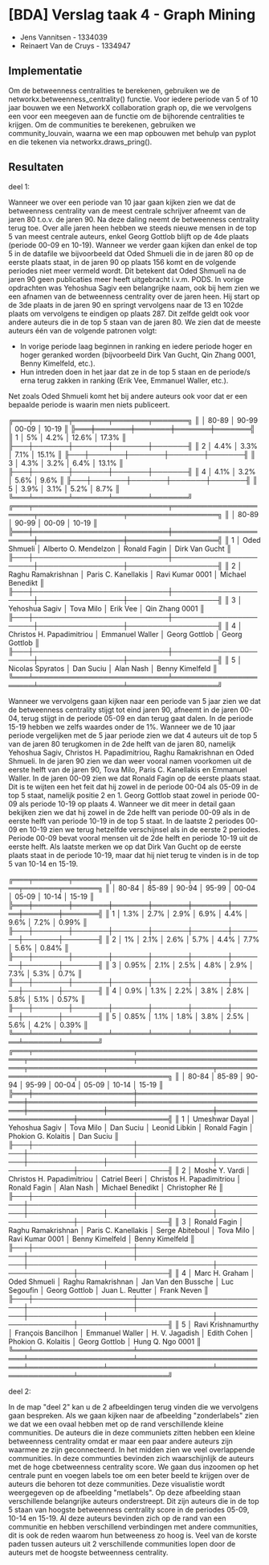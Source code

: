 # [BDA] Verslag taak 4 - Graph Mining

- Jens Vannitsen - 1334039
- Reinaert Van de Cruys - 1334947


## Implementatie

Om de betweenness centralities te berekenen, gebruiken we de networkx.betweenness_centrality() functie. Voor iedere periode van 5 of 10 jaar bouwen we een NetworkX collaboration graph op, die we vervolgens een voor een meegeven aan de functie om de bijhorende centralities te krijgen. Om de communities te berekenen, gebruiken we community_louvain, waarna we een map opbouwen met behulp van pyplot en die tekenen via networkx.draws_pring().


## Resultaten

deel 1:

Wanneer we over een periode van 10 jaar gaan kijken zien we dat de betweenness centrality van de meest centrale schrijver afneemt van de jaren 80 t.o.v. de jaren 90.
Na deze daling neemt de betweenness centrality terug toe. Over alle jaren heen hebben we steeds nieuwe mensen in de top 5 van meest centrale auteurs, enkel Georg Gottlob 
blijft op de 4de plaats (periode 00-09 en 10-19). Wanneer we verder gaan kijken dan enkel de top 5 in de datafile we bijvoorbeeld dat Oded Shmueli die in de jaren 80 op 
de eerste plaats staat, in de jaren 90 op plaats 156 komt en de volgende periodes niet meer vermeld wordt. Dit betekent dat Oded Shmueli na de jaren 90 geen publicaties 
meer heeft uitgebracht i.v.m. PODS. In vorige opdrachten was Yehoshua Sagiv een belangrijke naam, ook bij hem zien we een 
afnamen van de betweenness centrality over de jaren heen. Hij start op de 3de plaats in de jaren 90 en springt vervolgens naar de 13 en 102de plaats om vervolgens te eindigen op
plaats 287. Dit zelfde geldt ook voor andere auteurs die in de top 5 staan van de jaren 80. We zien dat de meeste auteurs één van de volgende patronen volgt:
- In vorige periode laag beginnen in ranking en iedere periode hoger en hoger geranked worden (bijvoorbeeld Dirk Van Gucht, Qin Zhang 0001, Benny Kimelfeld, etc.).
- Hun intreden doen in het jaar dat ze in de top 5 staan en de periode/s erna terug zakken in ranking (Erik Vee, Emmanuel Waller, etc.).

Net zoals Oded Shmueli komt het bij andere auteurs ook voor dat er een bepaalde periode is waarin men niets publiceert.

╔═══╤═══════╤═══════╤═══════╤═══════╗ 
║   │ 80-89 │ 90-99 │ 00-09 │ 10-19 ║
╠═══╪═══════╪═══════╪═══════╪═══════╣
║ 1 │ 5%    │ 4.2%  │ 12.6% │ 17.3% ║
╟───┼───────┼───────┼───────┼───────╢
║ 2 │ 4.4%  │ 3.3%  │ 7.1%  │ 15.1% ║
╟───┼───────┼───────┼───────┼───────╢
║ 3 │ 4.3%  │ 3.2%  │ 6.4%  │ 13.1% ║
╟───┼───────┼───────┼───────┼───────╢
║ 4 │ 4.1%  │ 3.2%  │ 5.6%  │ 9.6%  ║
╟───┼───────┼───────┼───────┼───────╢
║ 5 │ 3.9%  │ 3.1%  │ 5.2%  │ 8.7%  ║
╚═══╧═══════╧═══════╧═══════╧═══════╝
╔═══╤═══════════════════════════╤══════════════════════╤═════════════════╤══════════════════╗
║   │ 80-89                     │ 90-99                │ 00-09           │ 10-19            ║
╠═══╪═══════════════════════════╪══════════════════════╪═════════════════╪══════════════════╣
║ 1 │ Oded Shmueli              │ Alberto O. Mendelzon │ Ronald Fagin    │ Dirk Van Gucht   ║
╟───┼───────────────────────────┼──────────────────────┼─────────────────┼──────────────────╢
║ 2 │ Raghu Ramakrishnan        │ Paris C. Kanellakis  │ Ravi Kumar 0001 │ Michael Benedikt ║
╟───┼───────────────────────────┼──────────────────────┼─────────────────┼──────────────────╢
║ 3 │ Yehoshua Sagiv            │ Tova Milo            │ Erik Vee        │ Qin Zhang 0001   ║
╟───┼───────────────────────────┼──────────────────────┼─────────────────┼──────────────────╢
║ 4 │ Christos H. Papadimitriou │ Emmanuel Waller      │ Georg Gottlob   │ Georg Gottlob    ║
╟───┼───────────────────────────┼──────────────────────┼─────────────────┼──────────────────╢
║ 5 │ Nicolas Spyratos          │ Dan Suciu            │ Alan Nash       │ Benny Kimelfeld  ║
╚═══╧═══════════════════════════╧══════════════════════╧═════════════════╧══════════════════╝

Wanneer we vervolgens gaan kijken naar een periode van 5 jaar zien we dat de betweenness centrality stijgt tot eind jaren 90, afneemt in de jaren 00-04, terug stijgt in de periode 05-09 en dan terug gaat dalen. In de periode 15-19 hebben we zelfs waardes onder de 1%. Wanneer we de 10 jaar periode vergelijken met de 5 jaar periode zien we dat 4 auteurs uit de top 5 van de jaren 80 terugkomen 
in de 2de helft van de jaren 80, namelijk Yehoshua Sagiv, Christos H. Papadimitriou, Raghu Ramakrishnan en Oded Shmueli. In de jaren 90 zien we dan weer vooral namen voorkomen uit de eerste helft 
van de jaren 90, Tova Milo, Paris C. Kanellakis en Emmanuel Waller. In de jaren 00-09 zien we dat Ronald Fagin op de eerste plaats staat. Dit is te wijten een het feit dat hij zowel in de periode 
00-04 als 05-09 in de top 5 staat, namelijk positie 2 en 1. Georg Gottlob staat zowel in periode 00-09 als periode 10-19 op plaats 4. Wanneer we dit meer in detail gaan bekijken zien we dat hij zowel in de 2de helft van periode 00-09 als in de eerste helft van periode 10-19 in de top 5 staat. In de laatste 2 periodes 00-09 en 10-19 zien we terug hetzelfde verschijnsel als in de eerste 2 periodes. Periode 00-09 bevat vooral mensen uit de 2de helft en periode 10-19 uit de eerste helft. Als laatste merken we op dat Dirk Van Gucht op de eerste plaats staat in de periode 10-19, maar dat hij niet terug te vinden is in de top 5 van 10-14 en 15-19.

╔═══╤═══════╤═══════╤═══════╤═══════╤═══════╤═══════╤═══════╤═══════╗
║   │ 80-84 │ 85-89 │ 90-94 │ 95-99 │ 00-04 │ 05-09 │ 10-14 │ 15-19 ║
╠═══╪═══════╪═══════╪═══════╪═══════╪═══════╪═══════╪═══════╪═══════╣
║ 1 │ 1.3%  │ 2.7%  │ 2.9%  │ 6.9%  │ 4.4%  │ 9.6%  │ 7.2%  │ 0.99% ║
╟───┼───────┼───────┼───────┼───────┼───────┼───────┼───────┼───────╢
║ 2 │ 1%    │ 2.1%  │ 2.6%  │ 5.7%  │ 4.4%  │ 7.7%  │ 5.6%  │ 0.84% ║
╟───┼───────┼───────┼───────┼───────┼───────┼───────┼───────┼───────╢
║ 3 │ 0.95% │ 2.1%  │ 2.5%  │ 4.8%  │ 2.9%  │ 7.3%  │ 5.3%  │ 0.7%  ║
╟───┼───────┼───────┼───────┼───────┼───────┼───────┼───────┼───────╢
║ 4 │ 0.9%  │ 1.3%  │ 2.2%  │ 3.8%  │ 2.8%  │ 5.8%  │ 5.1%  │ 0.57% ║
╟───┼───────┼───────┼───────┼───────┼───────┼───────┼───────┼───────╢
║ 5 │ 0.85% │ 1.1%  │ 1.8%  │ 3.8%  │ 2.5%  │ 5.6%  │ 4.2%  │ 0.39% ║
╚═══╧═══════╧═══════╧═══════╧═══════╧═══════╧═══════╧═══════╧═══════╝
╔═══╤════════════════════╤═══════════════════════════╤═════════════════════╤═══════════════════════════╤═══════════════╤═════════════════════╤═════════════════════╤══════════════════╗
║   │ 80-84              │ 85-89                     │ 90-94               │ 95-99                     │ 00-04         │ 05-09               │ 10-14               │ 15-19            ║
╠═══╪════════════════════╪═══════════════════════════╪═════════════════════╪═══════════════════════════╪═══════════════╪═════════════════════╪═════════════════════╪══════════════════╣
║ 1 │ Umeshwar Dayal     │ Yehoshua Sagiv            │ Tova Milo           │ Dan Suciu                 │ Leonid Libkin │ Ronald Fagin        │ Phokion G. Kolaitis │ Dan Suciu        ║
╟───┼────────────────────┼───────────────────────────┼─────────────────────┼───────────────────────────┼───────────────┼─────────────────────┼─────────────────────┼──────────────────╢
║ 2 │ Moshe Y. Vardi     │ Christos H. Papadimitriou │ Catriel Beeri       │ Christos H. Papadimitriou │ Ronald Fagin  │ Alan Nash           │ Michael Benedikt    │ Christopher Ré   ║
╟───┼────────────────────┼───────────────────────────┼─────────────────────┼───────────────────────────┼───────────────┼─────────────────────┼─────────────────────┼──────────────────╢
║ 3 │ Ronald Fagin       │ Raghu Ramakrishnan        │ Paris C. Kanellakis │ Serge Abiteboul           │ Tova Milo     │ Ravi Kumar 0001     │ Benny Kimelfeld     │ Benny Kimelfeld  ║
╟───┼────────────────────┼───────────────────────────┼─────────────────────┼───────────────────────────┼───────────────┼─────────────────────┼─────────────────────┼──────────────────╢
║ 4 │ Marc H. Graham     │ Oded Shmueli              │ Raghu Ramakrishnan  │ Jan Van den Bussche       │ Luc Segoufin  │ Georg Gottlob       │ Juan L. Reutter     │ Frank Neven      ║
╟───┼────────────────────┼───────────────────────────┼─────────────────────┼───────────────────────────┼───────────────┼─────────────────────┼─────────────────────┼──────────────────╢
║ 5 │ Ravi Krishnamurthy │ François Bancilhon        │ Emmanuel Waller     │ H. V. Jagadish            │ Edith Cohen   │ Phokion G. Kolaitis │ Georg Gottlob       │ Hung Q. Ngo 0001 ║
╚═══╧════════════════════╧═══════════════════════════╧═════════════════════╧═══════════════════════════╧═══════════════╧═════════════════════╧═════════════════════╧══════════════════╝


deel 2: 

In de map "deel 2" kan u de 2 afbeeldingen terug vinden die we vervolgens gaan bespreken. Als we gaan kijken naar de afbeelding "zonderlabels" zien we dat we een ovaal hebben met op de rand verschillende 
kleine communities. De auteurs die in deze communiets zitten hebben een kleine betweenness centrality omdat er maar een paar andere auteurs zijn waarmee ze zijn geconnecteerd. In het midden zien we veel overlappende communities. In deze communties bevinden zich waarschijnlijk de auteurs met de hoge cbetweenness centrality score. We gaan dus inzoomen op het centrale punt en voegen labels toe om een beter beeld te krijgen over de auteurs die behoren tot deze communities. Deze visualistie wordt weergegeven op de afbeelding "metlabels". Op deze afbeelding staan verschillende belangrijke auteurs onderstreept. Dit zijn auteurs die in de top 5 staan van hoogste betweenness centrality score in de periodes 05-09, 10-14 en 15-19. Al deze auteurs bevinden zich op de rand van een communitie en hebben verschillend verbindingen met andere communities, dit is ook de reden waarom hun betweeness zo hoog is. Veel van de korste paden tussen auteurs uit 2 verschillende communities lopen door de auteurs met de hoogste betweenness centrality.




